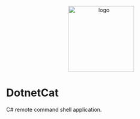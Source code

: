 
<p align="center">
    <img src="DotNetCat/Resources/Icon.ico" width=175 alt="logo">
</p>

# DotnetCat

C# remote command shell application.
